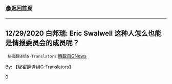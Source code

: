 ###  [:house:返回首頁](https://github.com/ourhimalayas/txt)
---

## 12/29/2020 白邦瑞: Eric Swalwell 这种人怎么也能是情报委员会的成员呢？
` 秘密翻译组G-Translators` [轉載自GNews](https://gnews.org/zh-hans/699829/)

By: 【秘密翻译组G-Translators】

0

